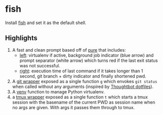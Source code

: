 # fish

Install [fish](https://fishshell.com) and set it as the default shell.

## Highlights

1. A fast and clean prompt based off of [pure](https://github.com/sindresorhus/pure) that includes:
    - [left](https://github.com/arumoy-shome/dotfiles/blob/master/fish/functions/fish_prompt.fish): virtualenv if active, background job indicator (blue arrow) and prompt separator (white arrow) which turns red if the last exit status was not successful.
    - [right](https://github.com/arumoy-shome/dotfiles/blob/master/fish/functions/fish_right_prompt.fish): execution time of last command if it takes longer than 1 second, git branch + dirty indicator and finally shortened pwd.
2. A [git wrapper](https://github.com/arumoy-shome/dotfiles/blob/master/fish/functions/g.fish) exposed as a single function `g` which envokes `git status` when called without any arguments (inspired by [Thoughtbot dotfiles](https://github.com/thoughtbot/dotfiles/blob/master/zsh/functions/g)).
3. A [venv](https://github.com/arumoy-shome/dotfiles/blob/master/fish/functions/venv.fish) function to manage Python virtualenv.
4. a [tmux wrapper](https://github.com/arumoy-shome/dotfiles/blob/master/fish/functions/t.fish) exposed as a single function `t` which starts a tmux session with the basename of the current PWD as session name when no args are given. With args it passes them through to tmux.
